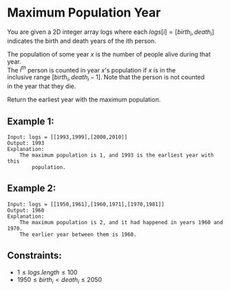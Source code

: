 # Maximum Population Year

You are given a 2D integer array logs where each $logs[i] = [birth_i, death_i]$  
indicates the birth and death years of the ith person.

The population of some year $x$ is the number of people alive during that year.  
The $i^{th}$ person is counted in year $x$'s population if $x$ is in the  
inclusive range $[birth_i, death_i - 1]$. Note that the person is not counted  
in the year that they die.

Return the earliest year with the maximum population.

 

## Example 1:

    Input: logs = [[1993,1999],[2000,2010]]
    Output: 1993
    Explanation: 
        The maximum population is 1, and 1993 is the earliest year with this 
            population.

## Example 2:

    Input: logs = [[1950,1961],[1960,1971],[1970,1981]]
    Output: 1960
    Explanation: 
        The maximum population is 2, and it had happened in years 1960 and 1970.
        The earlier year between them is 1960.

 

## Constraints:

* $1 \le logs.length \le 100$
* $1950 \le birth_i < death_i \le 2050$

